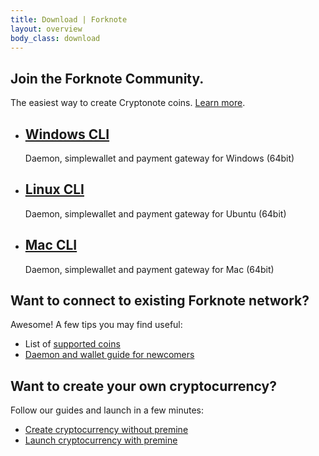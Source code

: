 ```yaml
---
title: Download | Forknote
layout: overview
body_class: download
---
```


<div class="full-width dev-program-callout">
  <div class="wrapper">
    <h2>Join the Forknote Community.</h2>
    <p>The easiest way to create Cryptonote coins. <a href="/developers/">Learn more</a>.</p>
  </div>
</div>

<div class="full-width-divider">
  <ul class="wrapper highlights">
    <li class="highlight-module">
      <a href="https://github.com/forknote/forknote/releases/download/1.0.8.1.2/forknote-windows.zip"><span class="mega-octicon fa fa-windows"></span></a>
      <h2><a href="https://github.com/forknote/forknote/releases/download/1.0.8.1.2/forknote-windows.zip">Windows CLI</a></h2>
      <p>Daemon, simplewallet and payment gateway for Windows (64bit)</p>
    </li>
    <li class="highlight-module">
      <a href="https://github.com/forknote/forknote/releases/download/1.0.8.1.2/forknote-linux.tar.gz"><span class="mega-octicon fa fa-linux"></span></a>
      <h2><a href="https://github.com/forknote/forknote/releases/download/1.0.8.1.2/forknote-linux.tar.gz">Linux CLI</a></h2>
      <p>Daemon, simplewallet and payment gateway for Ubuntu (64bit)</p>
    </li>
    <li class="highlight-module">
      <a href="https://github.com/forknote/forknote/releases/download/1.0.8.1.2/forknote-mac.zip"><span class="mega-octicon fa fa-apple"></span></a>
      <h2><a href="https://github.com/forknote/forknote/releases/download/1.0.8.1.2/forknote-mac.zip">Mac CLI</a></h2>
      <p>Daemon, simplewallet and payment gateway for Mac (64bit)</p>
    </li>
  </ul>
</div>

<div class="wrapper clearfix">
  <div class="program-info-column">
    <span class="mega-octicon octicon-organization"></span>
    <h2>Want to connect to existing Forknote network?</h2>
    <p>Awesome! A few tips you may find useful:</p>
    <ul>
      <li>List of <a href="/coins/" title="Forknote coins">supported coins</a></li>
      <li><a href="/guides/getting-started/" title="Forknote get started guide">Daemon and wallet guide for newcomers</a></li>
    </ul>
  </div>

  <div class="program-info-column">
    <span class="mega-octicon octicon-git-branch-create"></span>
    <h2>Want to create your own cryptocurrency?</h2>
    <p>Follow our guides and launch in a few minutes:</p>
    <ul>
      <li><a href="/guides/create-simple-coin/" title="Forknote create simple coin">Create cryptocurrency without premine</a></li>
      <li><a href="/guides/create-coin-with-premine/" title="Forknote create premine coin">Launch cryptocurrency with premine</a></li>
    </ul>
  </div>
</div>
